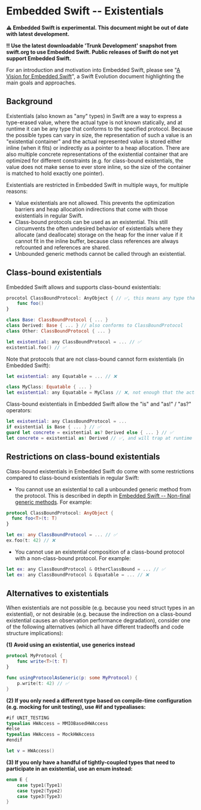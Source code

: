 # Embedded Swift -- Existentials

**⚠️ Embedded Swift is experimental. This document might be out of date with latest development.**

**‼️ Use the latest downloadable 'Trunk Development' snapshot from swift.org to use Embedded Swift. Public releases of Swift do not yet support Embedded Swift.**

For an introduction and motivation into Embedded Swift, please see "[A Vision for Embedded Swift](https://github.com/swiftlang/swift-evolution/blob/main/visions/embedded-swift.md)", a Swift Evolution document highlighting the main goals and approaches.

## Background

Existentials (also known as "any" types) in Swift are a way to express a type-erased value, where the actual type is not known statically, and at runtime it can be any type that conforms to the specified protocol. Because the possible types can vary in size, the representation of such a value is an "existential container" and the actual represented value is stored either inline (when it fits) or indirectly as a pointer to a heap allocation. There are also multiple concrete representations of the existential container that are optimized for different constraints (e.g. for class-bound existentials, the value does not make sense to ever store inline, so the size of the container is matched to hold exactly one pointer).

Existentials are restricted in Embedded Swift in multiple ways, for multiple reasons:

- Value existentials are not allowed. This prevents the optimization barriers and heap allocation indirections that come with those existentials in regular Swift.
- Class-bound protocols can be used as an existential. This still circumvents the often undesired behavior of existentials where they allocate (and deallocate) storage on the heap for the inner value if it cannot fit in the inline buffer, because class references are always refcounted and references are shared.
- Unbounded generic methods cannot be called through an existential.

## Class-bound existentials

Embedded Swift allows and supports class-bound existentials:

```swift
procotol ClassBoundProtocol: AnyObject { // ✅, this means any type that wants to conform to ClassBoundProtocol must be a class type
    func foo()
}

class Base: ClassBoundProtocol { ... }
class Derived: Base { ... } // also conforms to ClassBoundProtocol
class Other: ClassBoundProtocol { ... }

let existential: any ClassBoundProtocol = ... // ✅
existential.foo() // ✅
```

Note that protocols that are not class-bound cannot form existentials (in Embedded Swift):

```swift
let existential: any Equatable = ... // ❌

class MyClass: Equatable { ... }
let existential: any Equatable = MyClass // ❌, not enough that the actual type is a class, the protocol itself must be class-bound
```

Class-bound existentials in Embedded Swift allow the "is" and "as!" / "as?" operators:

```swift
let existential: any ClassBoundProtocol = ...
if existential is Base { ... } // ✅
guard let concrete = existential as? Derived else { ... } // ✅
let concrete = existential as! Derived // ✅, and will trap at runtime if a different type is inside the existential
```

## Restrictions on class-bound existentials

Class-bound existentials in Embedded Swift do come with some restrictions compared to class-bound existentials in regular Swift:

- You cannot use an existential to call a unbounded generic method from the protocol. This is described in depth in [Embedded Swift -- Non-final generic methods](NonFinalGenericMethods.md). For example:
```swift
protocol ClassBoundProtocol: AnyObject {
  func foo<T>(t: T)
}

let ex: any ClassBoundProtocol = ... // ✅
ex.foo(t: 42) // ❌
```

- You cannot use an existential composition of a class-bound protocol with a non-class-bound protocol. For example:
```swift
let ex: any ClassBoundProtocol & OtherClassBound = ... // ✅
let ex: any ClassBoundProtocol & Equatable = ... // ❌
```

## Alternatives to existentials

When existentials are not possible (e.g. because you need struct types in an existential), or not desirable (e.g. because the indirection on a class-bound existential causes an observation performance degradation), consider one of the following alternatives (which all have different tradeoffs and code structure implications):

**(1) Avoid using an existential, use generics instead**

```swift
protocol MyProtocol {
    func write<T>(t: T)
}

func usingProtocolAsGeneric(p: some MyProtocol) {
    p.write(t: 42) // ✅
}
```

**(2) If you only need a different type based on compile-time configuration (e.g. mocking for unit testing), use #if and typealiases:**
```swift
#if UNIT_TESTING
typealias HWAccess = MMIOBasedHWAccess
#else
typealias HWAccess = MockHWAccess
#endif

let v = HWAccess()
```

**(3) If you only have a handful of tightly-coupled types that need to participate in an existential, use an enum instead:**
```swift
enum E {
    case type1(Type1)
    case type2(Type2)
    case type3(Type3)
}
```
